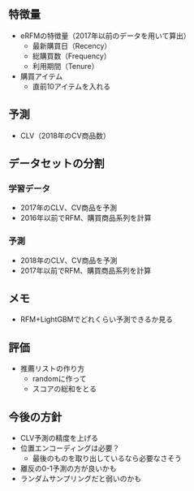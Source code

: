 ## 特徴量

- eRFMの特徴量（2017年以前のデータを用いて算出）
    - 最新購買日（Recency）
    - 総購買数（Frequency）
    - 利用期間（Tenure）
- 購買アイテム
    - 直前10アイテムを入れる

## 予測

- CLV（2018年のCV商品数）

## データセットの分割

### 学習データ

- 2017年のCLV、CV商品を予測
- 2016年以前でRFM、購買商品系列を計算

### 予測

- 2018年のCLV、CV商品を予測
- 2017年以前でRFM、購買商品系列を計算

## メモ

- RFM+LightGBMでどれくらい予測できるか見る

## 評価

- 推薦リストの作り方
    - randomに作って
    - スコアの総和をとる

## 今後の方針

- CLV予測の精度を上げる
- 位置エンコーディングは必要？
    - 最後のものを取り出しているなら必要なさそう
- 離反の0-1予測の方が良いかも
- ランダムサンプリングだと弱いのかも
